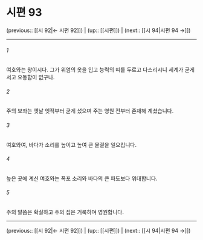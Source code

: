 # 시편 93

(previous:: [[시 92|← 시편 92]]) | (up:: [[시편]]) | (next:: [[시 94|시편 94 →]])

***




###### 1 

여호와는 왕이시다. 그가 위엄의 옷을 입고 능력의 띠를 두르고 다스리시니 세계가 굳게 서고 요동함이 없구나. 



###### 2 

주의 보좌는 옛날 옛적부터 굳게 섰으며 주는 영원 전부터 존재해 계셨습니다. 



###### 3 

여호와여, 바다가 소리를 높이고 높여 큰 물결을 일으킵니다. 



###### 4 

높은 곳에 계신 여호와는 폭포 소리와 바다의 큰 파도보다 위대합니다. 



###### 5 

주의 말씀은 확실하고 주의 집은 거룩하며 영원합니다.

***

(previous:: [[시 92|← 시편 92]]) | (up:: [[시편]]) | (next:: [[시 94|시편 94 →]])
